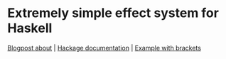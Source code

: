 # Extremely simple effect system for Haskell

[Blogpost about](https://iokasimov.github.io/posts/2019/10/joint) | [Hackage documentation](http://hackage.haskell.org/package/joint) | [Example with brackets](https://gist.github.com/iokasimov/e149804f8bf4cb807a1ff6c2ae6a383a)
